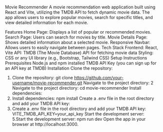 Movie Recommender
A movie recommendation web application built using React and Vite, utilizing the TMDB API to fetch dynamic movie data. The app allows users to explore popular movies, search for specific titles, and view detailed information for each movie.

Features
Home Page: Displays a list of popular or recommended movies.
Search Page: Users can search for movies by title.
Movie Details Page: Shows detailed information about a selected movie.
Responsive Navbar: Allows users to easily navigate between pages.
Tech Stack
Frontend: React, Vite
API: TMDB (The Movie Database) API for fetching movie data
Styling: CSS or any UI library (e.g., Bootstrap, Tailwind CSS)
Setup Instructions
Prerequisites
Node.js and npm installed
TMDB API Key (you can sign up for an API key at TMDB)
Installation
Clone the repository:

1. Clone the repository:
git clone https://github.com/your-username/movie-recommender.git
Navigate to the project directory:
2 Navigate to the project directory:
cd movie-recommender
Install dependencies:
3. Install dependencies:
npm install
Create a .env file in the root directory and add your TMDB API key:
4. Create a .env file in the root directory and add your TMDB API key:
VITE_TMDB_API_KEY=your_api_key
Start the development server:
5.Start the development server:
npm run dev
Open the app in your browser at http://localhost:3000.
